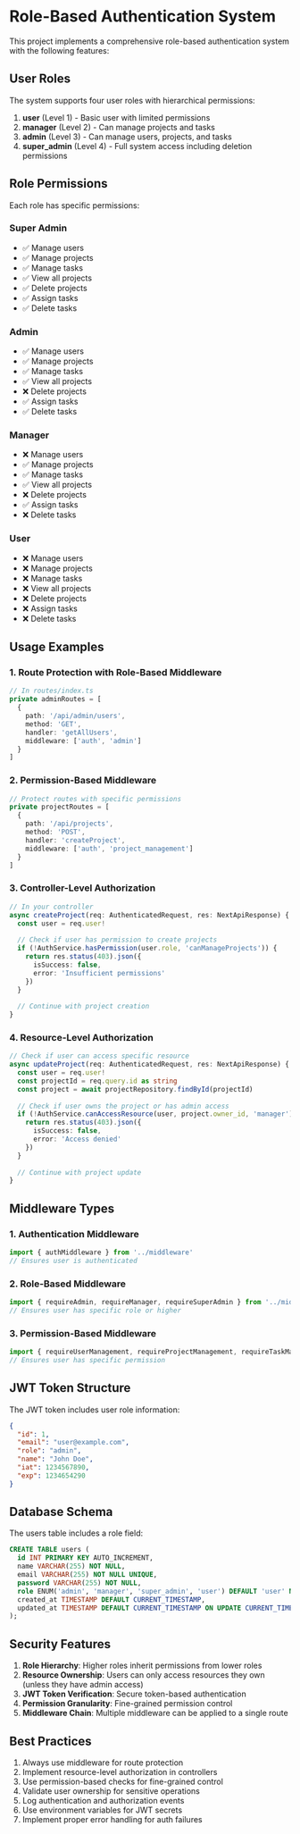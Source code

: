 # Role-Based Authentication System

This project implements a comprehensive role-based authentication system with the following features:

## User Roles

The system supports four user roles with hierarchical permissions:

1. **user** (Level 1) - Basic user with limited permissions
2. **manager** (Level 2) - Can manage projects and tasks
3. **admin** (Level 3) - Can manage users, projects, and tasks
4. **super_admin** (Level 4) - Full system access including deletion permissions

## Role Permissions

Each role has specific permissions:

### Super Admin
- ✅ Manage users
- ✅ Manage projects
- ✅ Manage tasks
- ✅ View all projects
- ✅ Delete projects
- ✅ Assign tasks
- ✅ Delete tasks

### Admin
- ✅ Manage users
- ✅ Manage projects
- ✅ Manage tasks
- ✅ View all projects
- ❌ Delete projects
- ✅ Assign tasks
- ✅ Delete tasks

### Manager
- ❌ Manage users
- ✅ Manage projects
- ✅ Manage tasks
- ✅ View all projects
- ❌ Delete projects
- ✅ Assign tasks
- ❌ Delete tasks

### User
- ❌ Manage users
- ❌ Manage projects
- ❌ Manage tasks
- ❌ View all projects
- ❌ Delete projects
- ❌ Assign tasks
- ❌ Delete tasks

## Usage Examples

### 1. Route Protection with Role-Based Middleware

```typescript
// In routes/index.ts
private adminRoutes = [
  { 
    path: '/api/admin/users', 
    method: 'GET', 
    handler: 'getAllUsers', 
    middleware: ['auth', 'admin'] 
  }
]
```

### 2. Permission-Based Middleware

```typescript
// Protect routes with specific permissions
private projectRoutes = [
  { 
    path: '/api/projects', 
    method: 'POST', 
    handler: 'createProject', 
    middleware: ['auth', 'project_management'] 
  }
]
```

### 3. Controller-Level Authorization

```typescript
// In your controller
async createProject(req: AuthenticatedRequest, res: NextApiResponse) {
  const user = req.user!
  
  // Check if user has permission to create projects
  if (!AuthService.hasPermission(user.role, 'canManageProjects')) {
    return res.status(403).json({
      isSuccess: false,
      error: 'Insufficient permissions'
    })
  }
  
  // Continue with project creation
}
```

### 4. Resource-Level Authorization

```typescript
// Check if user can access specific resource
async updateProject(req: AuthenticatedRequest, res: NextApiResponse) {
  const user = req.user!
  const projectId = req.query.id as string
  const project = await projectRepository.findById(projectId)
  
  // Check if user owns the project or has admin access
  if (!AuthService.canAccessResource(user, project.owner_id, 'manager')) {
    return res.status(403).json({
      isSuccess: false,
      error: 'Access denied'
    })
  }
  
  // Continue with project update
}
```

## Middleware Types

### 1. Authentication Middleware
```typescript
import { authMiddleware } from '../middleware'
// Ensures user is authenticated
```

### 2. Role-Based Middleware
```typescript
import { requireAdmin, requireManager, requireSuperAdmin } from '../middleware'
// Ensures user has specific role or higher
```

### 3. Permission-Based Middleware
```typescript
import { requireUserManagement, requireProjectManagement, requireTaskManagement } from '../middleware'
// Ensures user has specific permission
```

## JWT Token Structure

The JWT token includes user role information:

```json
{
  "id": 1,
  "email": "user@example.com",
  "role": "admin",
  "name": "John Doe",
  "iat": 1234567890,
  "exp": 1234654290
}
```

## Database Schema

The users table includes a role field:

```sql
CREATE TABLE users (
  id INT PRIMARY KEY AUTO_INCREMENT,
  name VARCHAR(255) NOT NULL,
  email VARCHAR(255) NOT NULL UNIQUE,
  password VARCHAR(255) NOT NULL,
  role ENUM('admin', 'manager', 'super_admin', 'user') DEFAULT 'user' NOT NULL,
  created_at TIMESTAMP DEFAULT CURRENT_TIMESTAMP,
  updated_at TIMESTAMP DEFAULT CURRENT_TIMESTAMP ON UPDATE CURRENT_TIMESTAMP
);
```

## Security Features

1. **Role Hierarchy**: Higher roles inherit permissions from lower roles
2. **Resource Ownership**: Users can only access resources they own (unless they have admin access)
3. **JWT Token Verification**: Secure token-based authentication
4. **Permission Granularity**: Fine-grained permission control
5. **Middleware Chain**: Multiple middleware can be applied to a single route

## Best Practices

1. Always use middleware for route protection
2. Implement resource-level authorization in controllers
3. Use permission-based checks for fine-grained control
4. Validate user ownership for sensitive operations
5. Log authentication and authorization events
6. Use environment variables for JWT secrets
7. Implement proper error handling for auth failures 